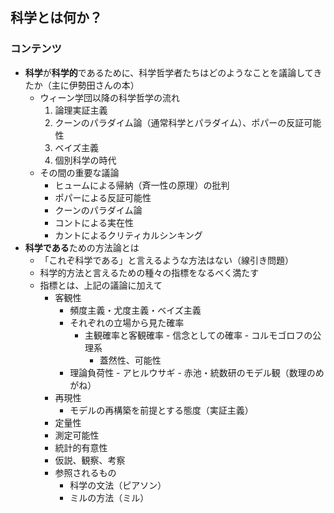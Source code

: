 ## 科学とは何か？
### コンテンツ
- **科学**が**科学的**であるために、科学哲学者たちはどのようなことを議論してきたか（主に伊勢田さんの本）
	- ウィーン学団以降の科学哲学の流れ
		1. 論理実証主義
		2. クーンのパラダイム論（通常科学とパラダイム）、ポパーの反証可能性
		3. ベイズ主義
		4. 個別科学の時代
	- その間の重要な議論
		- ヒュームによる帰納（斉一性の原理）の批判
		- ポパーによる反証可能性
		- クーンのパラダイム論
		- コントによる実在性
		- カントによるクリティカルシンキング
- **科学である**ための方法論とは
	- 「これぞ科学である」と言えるような方法はない（線引き問題）
	- 科学的方法と言えるための種々の指標をなるべく満たす
	- 指標とは、上記の議論に加えて
	   	- 客観性
	      	- 頻度主義・尤度主義・ベイズ主義
	      	- それぞれの立場から見た確率
	      		- 主観確率と客観確率
	     		 		- 信念としての確率
	     		 		- コルモゴロフの公理系 
	         		- 蓋然性、可能性
	         - 理論負荷性
	         		- アヒルウサギ
	         		- 赤池・統数研のモデル観（数理のめがね）
		- 再現性
			- モデルの再構築を前提とする態度（実証主義）
		- 定量性
		- 測定可能性
		- 統計的有意性
		- 仮説、観察、考察
		- 参照されるもの
			- 科学の文法（ピアソン）
			- ミルの方法（ミル）
